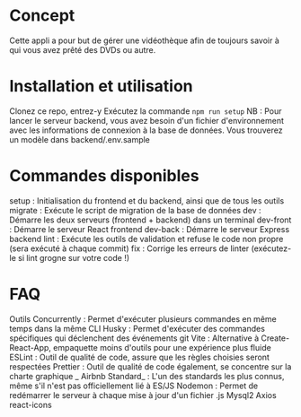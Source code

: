 # Concept
Cette appli a pour but de gérer une vidéothèque afin de toujours savoir à qui vous avez prêté des DVDs ou autre.

# Installation et utilisation
Clonez ce repo, entrez-y
Exécutez la commande `npm run setup`
NB : Pour lancer le serveur backend, vous avez besoin d'un fichier d'environnement avec les informations de connexion à la base de données. Vous trouverez un modèle dans backend/.env.sample

# Commandes disponibles
setup : Initialisation du frontend et du backend, ainsi que de tous les outils
migrate : Exécute le script de migration de la base de données
dev : Démarre les deux serveurs (frontend + backend) dans un terminal
dev-front : Démarre le serveur React frontend
dev-back : Démarre le serveur Express backend
lint : Exécute les outils de validation et refuse le code non propre (sera exécuté à chaque commit)
fix : Corrige les erreurs de linter (exécutez-le si lint grogne sur votre code !)

# FAQ
Outils
Concurrently : Permet d'exécuter plusieurs commandes en même temps dans la même CLI
Husky : Permet d'exécuter des commandes spécifiques qui déclenchent des événements git
Vite : Alternative à Create-React-App, empaquette moins d'outils pour une expérience plus fluide
ESLint : Outil de qualité de code, assure que les règles choisies seront respectées
Prettier : Outil de qualité de code également, se concentre sur la charte graphique
_ Airbnb Standard_ : L'un des standards les plus connus, même s'il n'est pas officiellement lié à ES/JS
Nodemon : Permet de redémarrer le serveur à chaque mise à jour d'un fichier .js
Mysql2
Axios
react-icons
